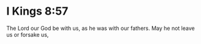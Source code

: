# I Kings 8:57

The Lord our God be with us, as he was with our fathers. May he not leave us or forsake us,
